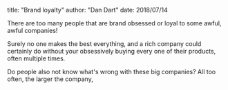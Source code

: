title: "Brand loyalty"
author: "Dan Dart"
date: 2018/07/14

<p dir="ltr">There are too many people that are brand obsessed or loyal to some awful, awful companies!<p dir="ltr">Surely no one makes the best everything, and a rich company could certainly do without your obsessively buying every one of their products, often multiple times.<p dir="ltr">Do people also not know what's wrong with these big companies? All too often, the larger the company, 

